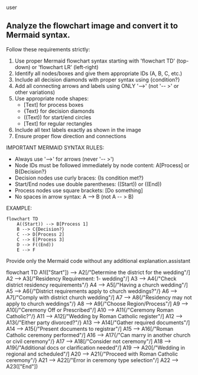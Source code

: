 user

## Analyze the flowchart image and convert it to Mermaid syntax.

Follow these requirements strictly:

1. Use proper Mermaid flowchart syntax starting with 'flowchart TD' (top-down) or 'flowchart LR' (left-right)
2. Identify all nodes/boxes and give them appropriate IDs (A, B, C, etc.)
3. Include all decision diamonds with proper syntax using {condition?}
4. Add all connecting arrows and labels using ONLY '-->' (not '-- >' or other variations)
5. Use appropriate node shapes:
   - [Text] for process boxes
   - {Text} for decision diamonds  
   - ((Text)) for start/end circles
   - [Text] for regular rectangles
6. Include all text labels exactly as shown in the image
7. Ensure proper flow direction and connections

IMPORTANT MERMAID SYNTAX RULES:
- Always use '-->' for arrows (never '-- >')
- Node IDs must be followed immediately by node content: A[Process] or B{Decision?}
- Decision nodes use curly braces: {Is condition met?}
- Start/End nodes use double parentheses: ((Start)) or ((End))
- Process nodes use square brackets: [Do something]
- No spaces in arrow syntax: A --> B (not A -- > B)

EXAMPLE:
```mermaid
flowchart TD
    A((Start)) --> B[Process 1]
    B --> C{Decision?}
    C --> D[Process 2]
    C --> E[Process 3]
    D --> F((End))
    E --> F
```

Provide only the Mermaid code without any additional explanation.assistant

flowchart TD
    A1(["Start"]) --> A2[/"Determine the district for the wedding"/]
    A2 --> A3[/"Residency Requirement: 1- wedding"/]
    A3 --> A4{/"Check district residency requirements"/}
    A4 --> A5[/"Having a church wedding"/]
    A5 --> A6{/"District requirements apply to church weddings?"/}
    A6 --> A7[/"Comply with district church wedding"/]
    A7 --> A8{/"Residency may not apply to church weddings"/}
    A8 --> A9[/"Choose Region/Process"/]
    A9 --> A10[/"Ceremony Off or Prescribed"/]
    A10 --> A11{/"Ceremony Roman Catholic?"/}
    A11 --> A12[/"Wedding by Roman Catholic register"/]
    A12 --> A13{/"Either party divorced?"/}
    A13 --> A14[/"Gather required documents"/]
    A14 --> A15{/"Present documents to registrar"/]
    A15 --> A16[/"Roman Catholic ceremony performed"/]
    A16 --> A17{/"Can marry in another church or civil ceremony"/}
    A17 --> A18[/"Consider not ceremony"/]
    A18 --> A19{/"Additional docs or clarification needed"/]
    A19 --> A20[/"Wedding in regional and scheduled"/]
    A20 --> A21{/"Proceed with Roman Catholic ceremony"/}
    A21 --> A22[/"Error in ceremony type selection"/]
    A22 --> A23(["End"])